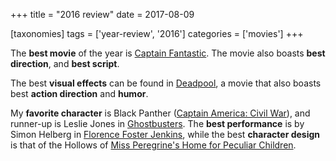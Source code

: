 +++
title = "2016 review"
date = 2017-08-09

[taxonomies]
tags = ['year-review', '2016']
categories = ['movies']
+++

The **best movie** of the year is [Captain Fantastic]. The movie also
boasts **best direction**, and **best script**.

The best **visual effects** can be found in [Deadpool], a movie that
also boasts best **action direction** and **humor**.

My **favorite character** is Black Panther ([Captain America: Civil
War]), and runner-up is Leslie Jones in [Ghostbusters]. The **best
performance** is by Simon Helberg in [Florence Foster Jenkins], while
the best **character design** is that of the Hollows of [Miss
Peregrine\'s Home for Peculiar Children].

  [Captain Fantastic]: http://movies.tshepang.net/captain-fantastic
  [Deadpool]: http://movies.tshepang.net/deadpool
  [Captain America: Civil War]: http://movies.tshepang.net/captain-america-civil-war
  [Ghostbusters]: http://movies.tshepang.net/ghostbusters
  [Florence Foster Jenkins]: http://movies.tshepang.net/florence-foster-jenkins
  [Miss Peregrine\'s Home for Peculiar Children]: http://movies.tshepang.net/miss-peregrines-home-for-peculiar-children
